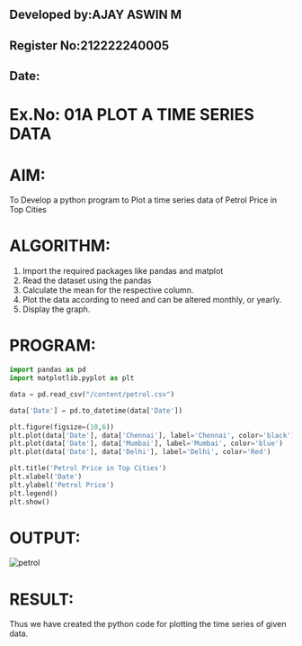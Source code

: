 ## Developed by:AJAY ASWIN M
## Register No:212222240005
## Date:
# Ex.No: 01A PLOT A TIME SERIES DATA
 

# AIM:
To Develop a python program to Plot a time series data of Petrol Price in Top Cities
# ALGORITHM:
1. Import the required packages like pandas and matplot
2. Read the dataset using the pandas
3. Calculate the mean for the respective column.
4. Plot the data according to need and can be altered monthly, or yearly.
5. Display the graph.
# PROGRAM:
```py
import pandas as pd
import matplotlib.pyplot as plt

data = pd.read_csv("/content/petrol.csv")

data['Date'] = pd.to_datetime(data['Date'])

plt.figure(figsize=(10,6))
plt.plot(data['Date'], data['Chennai'], label='Chennai', color='black')
plt.plot(data['Date'], data['Mumbai'], label='Mumbai', color='blue')
plt.plot(data['Date'], data['Delhi'], label='Delhi', color='Red')

plt.title('Petrol Price in Top Cities')
plt.xlabel('Date')
plt.ylabel('Petrol Price')
plt.legend()
plt.show()
```




# OUTPUT:


![petrol](https://github.com/user-attachments/assets/30019de2-b4b0-4f70-ab98-377d6d15bf5a)




# RESULT:
Thus we have created the python code for plotting the time series of given data.
